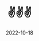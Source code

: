 ---
weight: 4
images:
- /images/folder/2022-10-18_12-20-11_UTC_1.jpg
- /images/folder/2022-10-18_12-20-11_UTC_2.jpg
- /images/folder/2022-10-18_12-20-11_UTC_3.jpg
title: ✌️✌️✌️
date: 2022-10-18
hideTitle: true
hideExif: true
tags:
- archive # all posts
- tattoo
- gallery
---